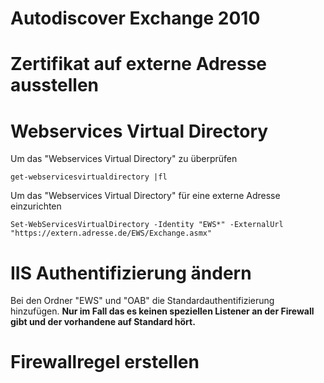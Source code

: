 # Autodiscover Exchange 2010

# <span class="mw-headline" id="bkmrk-zertifikat-auf-exter-1">Zertifikat auf externe Adresse ausstellen</span>

# <span class="mw-headline" id="bkmrk-webservices-virtual--1">Webservices Virtual Directory</span>

Um das "Webservices Virtual Directory" zu überprüfen

```
get-webservicesvirtualdirectory |fl
```

Um das "Webservices Virtual Directory" für eine externe Adresse einzurichten

```
Set-WebServicesVirtualDirectory -Identity "EWS*" -ExternalUrl "https://extern.adresse.de/EWS/Exchange.asmx"
```

# <span id="bkmrk-"></span><span class="mw-headline" id="bkmrk-iis-authentifizierun-1">IIS Authentifizierung ändern</span>

Bei den Ordner "EWS" und "OAB" die Standardauthentifizierung hinzufügen. **Nur im Fall das es keinen speziellen Listener an der Firewall gibt und der vorhandene auf Standard hört.**

# <span class="mw-headline" id="bkmrk-firewallregel-erstel-1">Firewallregel erstellen</span>
